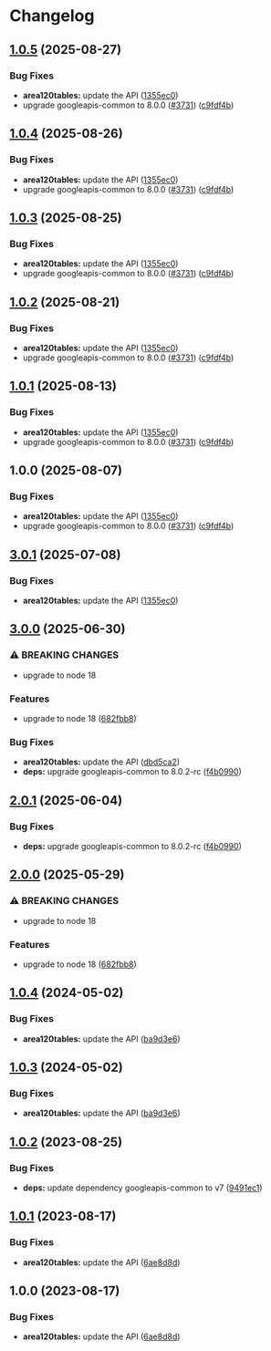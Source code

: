 # Changelog

## [1.0.5](https://github.com/googleapis/google-api-nodejs-client/compare/area120tables-v1.0.4...area120tables-v1.0.5) (2025-08-27)


### Bug Fixes

* **area120tables:** update the API ([1355ec0](https://github.com/googleapis/google-api-nodejs-client/commit/1355ec0aea6e24ee31dac49c21dbc011a8889538))
* upgrade googleapis-common to 8.0.0  ([#3731](https://github.com/googleapis/google-api-nodejs-client/issues/3731)) ([c9fdf4b](https://github.com/googleapis/google-api-nodejs-client/commit/c9fdf4b34d6c9bcf608eee35dd281d4680be9797))

## [1.0.4](https://github.com/googleapis/google-api-nodejs-client/compare/area120tables-v1.0.3...area120tables-v1.0.4) (2025-08-26)


### Bug Fixes

* **area120tables:** update the API ([1355ec0](https://github.com/googleapis/google-api-nodejs-client/commit/1355ec0aea6e24ee31dac49c21dbc011a8889538))
* upgrade googleapis-common to 8.0.0  ([#3731](https://github.com/googleapis/google-api-nodejs-client/issues/3731)) ([c9fdf4b](https://github.com/googleapis/google-api-nodejs-client/commit/c9fdf4b34d6c9bcf608eee35dd281d4680be9797))

## [1.0.3](https://github.com/googleapis/google-api-nodejs-client/compare/area120tables-v1.0.2...area120tables-v1.0.3) (2025-08-25)


### Bug Fixes

* **area120tables:** update the API ([1355ec0](https://github.com/googleapis/google-api-nodejs-client/commit/1355ec0aea6e24ee31dac49c21dbc011a8889538))
* upgrade googleapis-common to 8.0.0  ([#3731](https://github.com/googleapis/google-api-nodejs-client/issues/3731)) ([c9fdf4b](https://github.com/googleapis/google-api-nodejs-client/commit/c9fdf4b34d6c9bcf608eee35dd281d4680be9797))

## [1.0.2](https://github.com/googleapis/google-api-nodejs-client/compare/area120tables-v1.0.1...area120tables-v1.0.2) (2025-08-21)


### Bug Fixes

* **area120tables:** update the API ([1355ec0](https://github.com/googleapis/google-api-nodejs-client/commit/1355ec0aea6e24ee31dac49c21dbc011a8889538))
* upgrade googleapis-common to 8.0.0  ([#3731](https://github.com/googleapis/google-api-nodejs-client/issues/3731)) ([c9fdf4b](https://github.com/googleapis/google-api-nodejs-client/commit/c9fdf4b34d6c9bcf608eee35dd281d4680be9797))

## [1.0.1](https://github.com/googleapis/google-api-nodejs-client/compare/area120tables-v1.0.0...area120tables-v1.0.1) (2025-08-13)


### Bug Fixes

* **area120tables:** update the API ([1355ec0](https://github.com/googleapis/google-api-nodejs-client/commit/1355ec0aea6e24ee31dac49c21dbc011a8889538))
* upgrade googleapis-common to 8.0.0  ([#3731](https://github.com/googleapis/google-api-nodejs-client/issues/3731)) ([c9fdf4b](https://github.com/googleapis/google-api-nodejs-client/commit/c9fdf4b34d6c9bcf608eee35dd281d4680be9797))

## 1.0.0 (2025-08-07)


### Bug Fixes

* **area120tables:** update the API ([1355ec0](https://github.com/googleapis/google-api-nodejs-client/commit/1355ec0aea6e24ee31dac49c21dbc011a8889538))
* upgrade googleapis-common to 8.0.0  ([#3731](https://github.com/googleapis/google-api-nodejs-client/issues/3731)) ([c9fdf4b](https://github.com/googleapis/google-api-nodejs-client/commit/c9fdf4b34d6c9bcf608eee35dd281d4680be9797))

## [3.0.1](https://github.com/googleapis/google-api-nodejs-client/compare/area120tables-v3.0.0...area120tables-v3.0.1) (2025-07-08)


### Bug Fixes

* **area120tables:** update the API ([1355ec0](https://github.com/googleapis/google-api-nodejs-client/commit/1355ec0aea6e24ee31dac49c21dbc011a8889538))

## [3.0.0](https://github.com/googleapis/google-api-nodejs-client/compare/area120tables-v2.0.1...area120tables-v3.0.0) (2025-06-30)


### ⚠ BREAKING CHANGES

* upgrade to node 18

### Features

* upgrade to node 18 ([682fbb8](https://github.com/googleapis/google-api-nodejs-client/commit/682fbb869189ae92b3e9a194d37d0548af0c1f92))


### Bug Fixes

* **area120tables:** update the API ([dbd5ca2](https://github.com/googleapis/google-api-nodejs-client/commit/dbd5ca264e3f207a0a4f6c306e07b2bb9b01b0fb))
* **deps:** upgrade googleapis-common to 8.0.2-rc ([f4b0990](https://github.com/googleapis/google-api-nodejs-client/commit/f4b099071040cfbcfe4a2e7d487d45ee93b369e0))

## [2.0.1](https://github.com/googleapis/google-api-nodejs-client/compare/area120tables-v2.0.0...area120tables-v2.0.1) (2025-06-04)


### Bug Fixes

* **deps:** upgrade googleapis-common to 8.0.2-rc ([f4b0990](https://github.com/googleapis/google-api-nodejs-client/commit/f4b099071040cfbcfe4a2e7d487d45ee93b369e0))

## [2.0.0](https://github.com/googleapis/google-api-nodejs-client/compare/area120tables-v1.0.4...area120tables-v2.0.0) (2025-05-29)


### ⚠ BREAKING CHANGES

* upgrade to node 18

### Features

* upgrade to node 18 ([682fbb8](https://github.com/googleapis/google-api-nodejs-client/commit/682fbb869189ae92b3e9a194d37d0548af0c1f92))

## [1.0.4](https://github.com/googleapis/google-api-nodejs-client/compare/area120tables-v1.0.3...area120tables-v1.0.4) (2024-05-02)


### Bug Fixes

* **area120tables:** update the API ([ba9d3e6](https://github.com/googleapis/google-api-nodejs-client/commit/ba9d3e6258f47ea0d0bb3dae9f484a9097f2bdad))

## [1.0.3](https://github.com/googleapis/google-api-nodejs-client/compare/area120tables-v1.0.2...area120tables-v1.0.3) (2024-05-02)


### Bug Fixes

* **area120tables:** update the API ([ba9d3e6](https://github.com/googleapis/google-api-nodejs-client/commit/ba9d3e6258f47ea0d0bb3dae9f484a9097f2bdad))

## [1.0.2](https://github.com/googleapis/google-api-nodejs-client/compare/area120tables-v1.0.1...area120tables-v1.0.2) (2023-08-25)


### Bug Fixes

* **deps:** update dependency googleapis-common to v7 ([9491ec1](https://github.com/googleapis/google-api-nodejs-client/commit/9491ec1cdc3c413e7d73edcfcd59cf5c28a7c855))

## [1.0.1](https://github.com/googleapis/google-api-nodejs-client/compare/area120tables-v1.0.0...area120tables-v1.0.1) (2023-08-17)


### Bug Fixes

* **area120tables:** update the API ([6ae8d8d](https://github.com/googleapis/google-api-nodejs-client/commit/6ae8d8d8be9bd6e2fe7d383000e63c5e6d84c374))

## 1.0.0 (2023-08-17)


### Bug Fixes

* **area120tables:** update the API ([6ae8d8d](https://github.com/googleapis/google-api-nodejs-client/commit/6ae8d8d8be9bd6e2fe7d383000e63c5e6d84c374))
